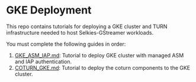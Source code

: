 # GKE Deployment

This repo contains tutorials for deploying a GKE cluster and TURN infrastructure needed to host Selkies-GStreamer workloads.

You must complete the following guides in order:

1. [GKE_ASM_IAP.md](./GKE_ASM_IAP.md): Tutorial to deploy GKE cluster with managed ASM and IAP authentication.
2. [COTURN_GKE.md](./COTURN_GKE.md): Tutorial to deploy the coturn components to the GKE cluster.
